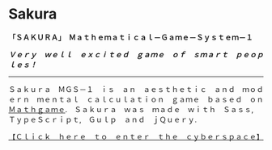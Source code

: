 # Sakura
**「ＳＡＫＵＲＡ」　Ｍａｔｈｅｍａｔｉｃａｌ－Ｇａｍｅ－Ｓｙｓｔｅｍ－１**

**_Ｖｅｒｙ　ｗｅｌｌ　ｅｘｃｉｔｅｄ　ｇａｍｅ　ｏｆ　ｓｍａｒｔ　ｐｅｏｐｌｅｓ！_**

---

Ｓａｋｕｒａ　ＭＧＳ－１　ｉｓ　ａｎ　ａｅｓｔｈｅｔｉｃ　ａｎｄ　ｍｏｄｅｒｎ　ｍｅｎｔａｌ　ｃａｌｃｕｌａｔｉｏｎ　ｇａｍｅ　ｂａｓｅｄ　ｏｎ　[Ｍａｔｈｇａｍｅ](https://github.com/TatuArvela/Mathgame).　Ｓａｋｕｒａ　ｗａｓ　ｍａｄｅ　ｗｉｔｈ　Ｓａｓｓ,　ＴｙｐｅＳｃｒｉｐｔ,　Ｇｕｌｐ　ａｎｄ　ｊＱｕｅｒｙ.

[【Ｃｌｉｃｋ　ｈｅｒｅ　ｔｏ　ｅｎｔｅｒ　ｔｈｅ　ｃｙｂｅｒｓｐａｃｅ】](http://tatuarvela.me/sakura)
